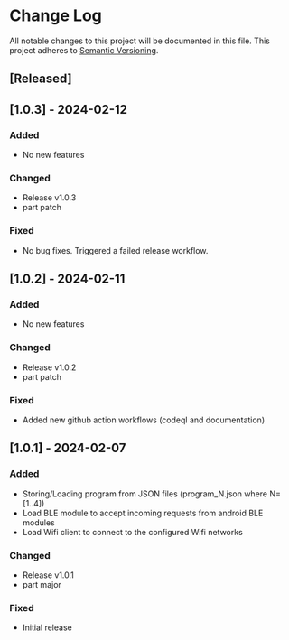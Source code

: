 # Change Log

All notable changes to this project will be documented in this file.
This project adheres to [Semantic Versioning](http://semver.org/).

## [Released]

## [1.0.3] - 2024-02-12

### Added
- No new features

### Changed
- Release v1.0.3
- part patch

### Fixed
- No bug fixes. Triggered a failed release workflow.

## [1.0.2] - 2024-02-11

### Added
- No new features

### Changed
- Release v1.0.2
- part patch

### Fixed
- Added new github action workflows (codeql and documentation)

## [1.0.1] - 2024-02-07

### Added
- Storing/Loading program from JSON files (program_N.json where N=[1..4])
- Load BLE module to accept incoming requests from android BLE modules
- Load Wifi client to connect to the configured Wifi networks

### Changed
- Release v1.0.1
- part major

### Fixed
- Initial release
